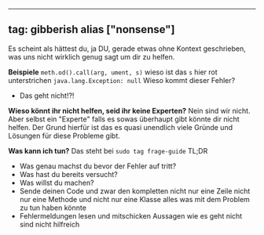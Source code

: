 
---
tag: gibberish
alias ["nonsense"]
---

Es scheint als hättest du, ja DU, gerade etwas ohne Kontext geschrieben, was uns nicht wirklich genug sagt um dir zu helfen.

**Beispiele**
```meth.od().call(arg, ument, s)``` wieso ist das `s` hier rot unterstrichen
```java.lang.Exception: null``` Wieso kommt dieser Fehler?
- Das geht nicht!?!

**Wieso könnt ihr nicht helfen, seid ihr keine Experten?**
Nein sind wir nicht. Aber selbst ein "Experte" falls es sowas überhaupt gibt könnte dir nicht helfen. Der Grund hierfür ist das es quasi unendlich viele Gründe und Lösungen für diese Probleme gibt.

**Was kann ich tun?**
Das steht bei `sudo tag frage-guide`
TL;DR
- Was genau machst du bevor der Fehler auf tritt?
- Was hast du bereits versucht?
- Was willst du machen?
- Sende deinen Code und zwar den kompletten nicht nur eine Zeile nicht nur eine Methode und nicht nur eine Klasse alles was mit dem Problem zu tun haben könnte
- Fehlermeldungen lesen und mitschicken Aussagen wie es geht nicht sind nicht hilfreich
